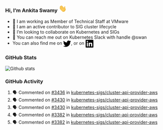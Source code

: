 ### Hi, I’m Ankita Swamy <img src="svg/wave.gif" width="25px"> 

- 💼 I am working as Member of Technical Staff at VMware
- 👀 I am an active contributor to SIG cluster lifecycle 
- 💞️ I’m looking to collaborate on Kubernetes and SIGs
- 💬 You can reach me out on Kubernetes Slack with handle @swan
- You can also find me on <a href="https://twitter.com/SwamyAnkita" target="blank"><img align="center" src="https://raw.githubusercontent.com/Ankitasw/Ankitasw/master/svg/twitter.svg" alt="Ankitasw" height="25" width="25" color="#1DA1f2" /></a>, or on <a href="https://www.linkedin.com/in/Ankitaswamy/" target="blank"><img align="center" src="https://raw.githubusercontent.com/Ankitasw/Ankitasw/master/svg/linkedin.svg" alt="Ankitasw" height="25" width="25" /></a>

### GitHub Stats
![Github stats](https://github-readme-stats.vercel.app/api?username=Ankitasw&count_private=true&show_icons=true&theme=tokyonight)

### GitHub Activity 
<!--START_SECTION:activity-->
1. 🗣 Commented on [#3436](https://github.com/kubernetes-sigs/cluster-api-provider-aws/issues/3436) in [kubernetes-sigs/cluster-api-provider-aws](https://github.com/kubernetes-sigs/cluster-api-provider-aws)
2. 🗣 Commented on [#3430](https://github.com/kubernetes-sigs/cluster-api-provider-aws/issues/3430) in [kubernetes-sigs/cluster-api-provider-aws](https://github.com/kubernetes-sigs/cluster-api-provider-aws)
3. 🗣 Commented on [#3430](https://github.com/kubernetes-sigs/cluster-api-provider-aws/issues/3430) in [kubernetes-sigs/cluster-api-provider-aws](https://github.com/kubernetes-sigs/cluster-api-provider-aws)
4. 🗣 Commented on [#3382](https://github.com/kubernetes-sigs/cluster-api-provider-aws/issues/3382) in [kubernetes-sigs/cluster-api-provider-aws](https://github.com/kubernetes-sigs/cluster-api-provider-aws)
5. 🗣 Commented on [#3382](https://github.com/kubernetes-sigs/cluster-api-provider-aws/issues/3382) in [kubernetes-sigs/cluster-api-provider-aws](https://github.com/kubernetes-sigs/cluster-api-provider-aws)
<!--END_SECTION:activity-->
